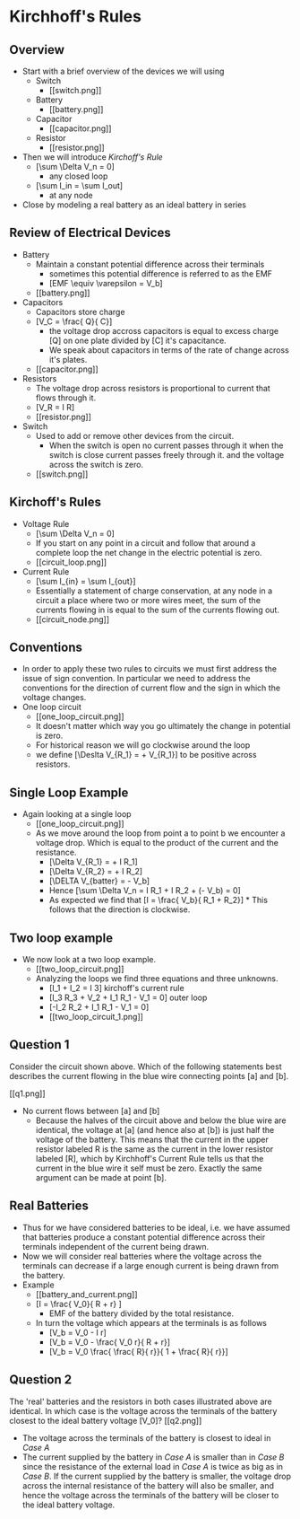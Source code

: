 # Kirchhoff's Rules

## Overview
* Start with a brief overview of the devices we will using
  * Switch
      * [[switch.png]]
  * Battery
      * [[battery.png]]
  * Capacitor
      * [[capacitor.png]]
  * Resistor
      * [[resistor.png]]
* Then we will introduce _Kirchoff's Rule_
  * \[\sum \Delta V_n = 0\]
      * any closed loop
  * \[\sum I_in = \sum I_out\]
      * at any node
* Close by modeling a real battery as an ideal battery in series

## Review of Electrical Devices
* Battery
  * Maintain a constant potential difference across their terminals
      * sometimes this potential difference is referred to as the EMF
      * \[EMF \equiv \varepsilon = V_b\]
  * [[battery.png]]
* Capacitors
  * Capacitors store charge
  * \[V_C = \frac{ Q}{ C}\]
      * the voltage drop accross capacitors is equal to excess charge
        \[Q\] on one plate divided by \[C\] it's capacitance.
      * We speak about capacitors in terms of the rate of change
        across it's plates.
  * [[capacitor.png]]
* Resistors
  * The voltage drop across resistors is proportional to current that
    flows through it.
  * \[V_R = I R\]
  * [[resistor.png]]
* Switch
  * Used to add or remove other devices from the circuit.
      * When the switch is open no current passes through it
        when the switch is close current passes freely through it.
        and the voltage across the switch is zero.
  * [[switch.png]]

## Kirchoff's Rules
* Voltage Rule
  * \[\sum \Delta V_n = 0\]
  * If you start on any point in a circuit and follow that 
    around a complete loop the net change in the electric potential
    is zero.
  * [[circuit_loop.png]]
* Current Rule
  * \[\sum I_{in} = \sum I_{out}\]
  * Essentially a statement of charge conservation, at any node in
    a circuit a place where two or more wires meet, the sum of the
    currents flowing in is equal to the sum of the currents flowing out.
  * [[circuit_node.png]]

## Conventions
* In order to apply these two rules to circuits we must first address 
  the issue of sign convention.  In particular we need to address the
  conventions for the direction of current flow and the sign in which
  the voltage changes.
* One loop circuit
  * [[one_loop_circuit.png]]
  * It doesn't matter which way you go ultimately the change in
    potential is zero.
  * For historical reason we will go clockwise around the loop
  * we define \[\Deslta V_{R_1} = + V_{R_1}\] to be positive across resistors.
  
## Single Loop Example
* Again looking at a single loop
  * [[one_loop_circuit.png]]
  * As we move around the loop from point a to point b 
    we encounter a voltage drop.  Which is equal to the 
    product of the current and the resistance.
      * \[\Delta V_{R_1} = + I R_1\]
      * \[\Delta V_{R_2} = + I R_2\]
      * \[\DELTA V_{batter} = - V_b\]
      * Hence \[\sum \Delta V_n = I R_1 + I R_2 + (- V_b) = 0\]
      * As expected we find that \[I = \frac{ V_b}{ R_1 + R_2}\]
            * This follows that the direction is clockwise.

## Two loop example
* We now look at a two loop example. 
  * [[two_loop_circuit.png]]
  * Analyzing the loops we find three equations and three unknowns.
      * \[I_1 + I_2 = I 3\] kirchoff's current rule
      * \[I_3 R_3 + V_2 + I_1 R_1 - V_1 = 0\] outer loop
      * \[-I_2 R_2 + I_1 R_1 - V_1 = 0\]
      * [[two_loop_circuit_1.png]]

## Question 1
Consider the circuit shown above. Which of the following statements 
best describes the current flowing in the blue wire connecting 
points \[a\] and \[b\].

[[q1.png]]

* No current flows between \[a\] and \[b\]
  * Because the halves of the circuit above and below the blue wire 
    are identical, the voltage at \[a\] (and hence also at \[b\]) is 
    just half the voltage of the battery. This means that the current 
    in the upper resistor labeled R is the same as the current in the 
    lower resistor labeled \[R\], which by Kirchhoff's Current Rule 
    tells us that the current in the blue wire it self must be zero. 
    Exactly the same argument can be made at point \[b\].

## Real Batteries
* Thus for we have considered batteries to be ideal, i.e. we have assumed
  that batteries produce a constant potential difference across their
  terminals independent of the current being drawn.
* Now we will consider real batteries where the voltage across the terminals
  can decrease if a large enough current is being drawn from the battery.
* Example
  * [[battery_and_current.png]]
  * \[I = \frac{ V_0}{ R + r} \]
      * EMF of the battery divided by the total resistance.
  * In turn the voltage which appears at the terminals is as follows
      * \[V_b = V_0 - I r\]
      * \[V_b = V_0 - \frac{ V_0 r}{ R + r}\]
      * \[V_b = V_0 \frac{ \frac{ R}{ r}}{ 1 + \frac{ R}{ r}}\]


## Question 2
The 'real' batteries and the resistors in both cases illustrated above 
are identical. In which case is the voltage across the terminals of 
the battery closest to the ideal battery voltage \[V_0\]?
[[q2.png]]

*  The voltage across the terminals of the battery is closest to ideal in _Case A_
  * The current supplied by the battery in _Case A_ is smaller than in _Case B_ 
    since the resistance of the external load in _Case A_ is twice as big as in 
    _Case B_. If the current supplied by the battery is smaller, the voltage drop 
    across the internal resistance of the battery will also be smaller, and hence 
    the voltage across the terminals of the battery will be closer to the ideal 
    battery voltage.